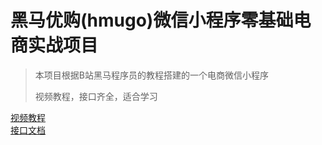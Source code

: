 # 黑马优购(hmugo)微信小程序零基础电商实战项目  
> 本项目根据B站黑马程序员的教程搭建的一个电商微信小程序
>
> 视频教程，接口齐全，适合学习

<a href="https://www.bilibili.com/video/BV1nE41117BQ" target="_blank">视频教程</a>  
<a href="https://www.showdoc.com.cn/128719739414963?page_id=2513235043485226" target="_blank">接口文档</a>

